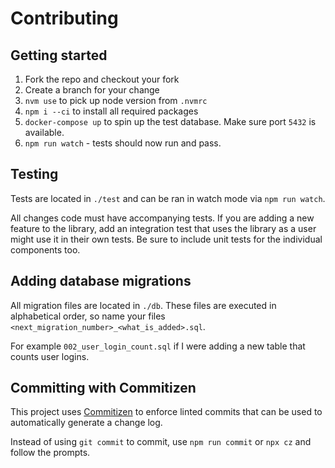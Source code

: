 # Contributing

## Getting started

1. Fork the repo and checkout your fork
2. Create a branch for your change 
1. `nvm use` to pick up node version from `.nvmrc`
3. `npm i --ci` to install all required packages 
4. `docker-compose up` to spin up the test database. Make sure port `5432` is available.
1. `npm run watch` - tests should now run and pass.

## Testing

Tests are located in `./test` and can be ran in watch mode via `npm run watch`.

All changes code must have accompanying tests. If you are adding a new feature to the library, add an integration test that uses the library as a user might use it in their own tests. Be sure to include unit tests for the individual components too.

## Adding database migrations

All migration files are located in `./db`. These files are executed in alphabetical order, so name your files `<next_migration_number>_<what_is_added>.sql`.

For example `002_user_login_count.sql` if I were adding a new table that counts user logins.

## Committing with Commitizen

This project uses [Commitizen](https://github.com/commitizen/cz-cli) to enforce linted commits that can be used to automatically generate a change log.

Instead of using `git commit` to commit, use `npm run commit` or `npx cz` and follow the prompts.
